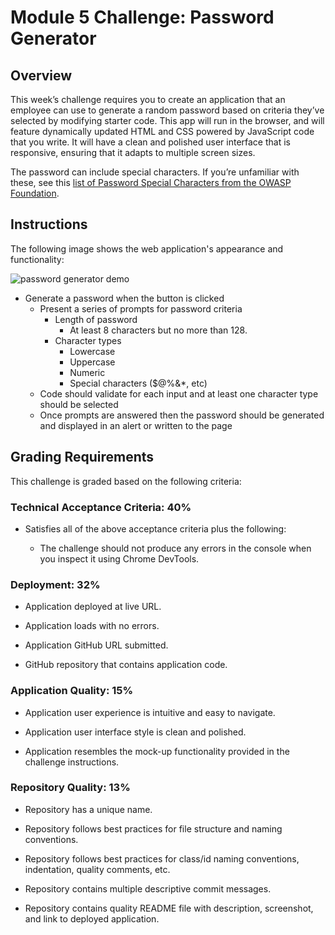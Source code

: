 # Module 5 Challenge: Password Generator

## Overview

This week’s challenge requires you to create an application that an employee can use to generate a random password based on criteria they’ve selected by modifying starter code. This app will run in the browser, and will feature dynamically updated HTML and CSS powered by JavaScript code that you write. It will have a clean and polished user interface that is responsive, ensuring that it adapts to multiple screen sizes.

The password can include special characters. If you’re unfamiliar with these, see this [list of Password Special Characters from the OWASP Foundation](https://www.owasp.org/index.php/Password_special_characters).

## Instructions

The following image shows the web application's appearance and functionality:

![password generator demo](./assets/05-javascript-challenge-demo.png)

- Generate a password when the button is clicked
  - Present a series of prompts for password criteria
    - Length of password
      - At least 8 characters but no more than 128.
    - Character types
      - Lowercase
      - Uppercase
      - Numeric
      - Special characters ($@%&\*, etc)
  - Code should validate for each input and at least one character type should be selected
  - Once prompts are answered then the password should be generated and displayed in an alert or written to the page

## Grading Requirements

This challenge is graded based on the following criteria:

### Technical Acceptance Criteria: 40%

- Satisfies all of the above acceptance criteria plus the following:

  - The challenge should not produce any errors in the console when you inspect it using Chrome DevTools.

### Deployment: 32%

- Application deployed at live URL.

- Application loads with no errors.

- Application GitHub URL submitted.

- GitHub repository that contains application code.

### Application Quality: 15%

- Application user experience is intuitive and easy to navigate.

- Application user interface style is clean and polished.

- Application resembles the mock-up functionality provided in the challenge instructions.

### Repository Quality: 13%

- Repository has a unique name.

- Repository follows best practices for file structure and naming conventions.

- Repository follows best practices for class/id naming conventions, indentation, quality comments, etc.

- Repository contains multiple descriptive commit messages.

- Repository contains quality README file with description, screenshot, and link to deployed application.
